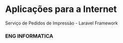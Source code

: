 # Aplicações para a Internet 
Serviço de Pedidos de Impressão - Laravel Framework


### ENG INFORMATICA ###


